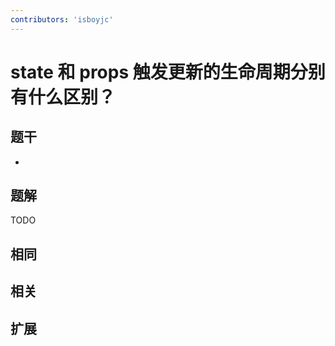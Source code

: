 ```yaml
---
contributors: 'isboyjc'
---
```


# state 和 props 触发更新的生命周期分别有什么区别？

## 题干

- 



## 题解

<!-- ::: details 点我查看题解 -->

  TODO

<!-- ::: -->



## 相同


## 相关


## 扩展

